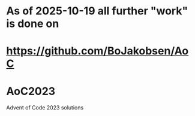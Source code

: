 # As of 2025-10-19 all further "work" is done on  
# https://github.com/BoJakobsen/AoC

# AoC2023
Advent of Code 2023 solutions
